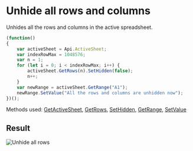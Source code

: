 # Unhide all rows and columns

Unhides all the rows and columns in the active spreadsheet.

<!-- This code snippet is shown in the screenshot. -->

<!-- eslint-skip -->

``` ts
(function()
{
    var activeSheet = Api.ActiveSheet;
    var indexRowMax = 1048576;
    var n = 1;
    for (let i = 0; i < indexRowMax; i++) {
        activeSheet.GetRows(n).SetHidden(false);
        n++;
    }
    var newRange = activeSheet.GetRange("A1");
    newRange.SetValue("All the rows and columns are unhidden now");
})();
```

Methods used: [GetActiveSheet](../../../../office-api/usage-api/spreadsheet-api/Api/Methods/GetActiveSheet.md), [GetRows](../../../../office-api/usage-api/spreadsheet-api/ApiWorksheet/Methods/GetRows.md), [SetHidden](../../../../office-api/usage-api/spreadsheet-api/ApiRange/Methods/SetValue.md), [GetRange](../../../../office-api/usage-api/spreadsheet-api/ApiWorksheet/Methods/GetRange.md), [SetValue](../../../../office-api/usage-api/spreadsheet-api/ApiRange/Methods/SetValue.md)

## Result

![Unhide all rows](/assets/images/plugins/unhide-all-rows.png)
